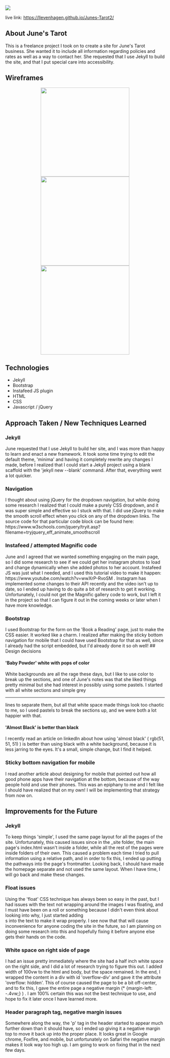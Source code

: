 <img src="https://user-images.githubusercontent.com/42528266/50571082-30958f80-0d55-11e9-83ee-325e15adf573.png"/>

live link: https://llevenhagen.github.io/Junes-Tarot2/
## About June's Tarot
<p>
  This is a freelance project I took on to create a site for June's Tarot business. She wanted it to include all information regarding policies and rates as well as a way to contact her. She requested that I use Jekyll to build the site, and that I put special care into accessibility. 
</p>

## Wireframes
<div align="center">
  <kbd><img margin-right="10" src="https://user-images.githubusercontent.com/42528266/50569456-8f89e300-0d1a-11e9-8a5b-b85b550dbb0f.png" width="280"/></kbd><kbd><img src="https://user-images.githubusercontent.com/42528266/50569461-a2041c80-0d1a-11e9-8219-1b2cbc8ed87a.png" width="280"/></kbd><kbd><img src="https://user-images.githubusercontent.com/42528266/50569471-c7912600-0d1a-11e9-967b-bc516e459a3c.png" width="280"/></kbd>
</div>

## Technologies
- Jekyll 
- Bootstrap
- Instafeed JS plugin 
- HTML
- CSS
- Javascript / jQuery

## Approach Taken / New Techniques Learned 

### Jekyll
<p>
  June requested that I use Jekyll to build her site, and I was more than happy to learn and enact a new framework. It took some time trying to edit the default theme, 'minima' and having it completely rewrite any changes I made, before I realized that I could start a Jekyll project using a blank scaffold with the 'jekyll new --blank' command. After that, everything went a lot quicker. 
</p>

### Navigation
<p>
I thought about using jQuery for the dropdown navigation, but while doing some research I realized that I could make a purely CSS dropdown, and it was super simple and effective so I stuck with that. I did use jQuery to make the smooth scroll effect when you click on any of the dropdown links. The source code for that particular code block can be found here: https://www.w3schools.com/jquery/tryit.asp?filename=tryjquery_eff_animate_smoothscroll
  
</p>

### Instafeed / attempted Magnific code
<p>
June and I agreed that we wanted something engaging on the main page, so I did some research to see if we could get her instagram photos to load and change dynamically when she added photos to her account. Instafeed JS was just what I needed, and I used this tutorial video to make it happen: https://www.youtube.com/watch?v=wwXrP-RvoSM .
Instagram has implemented some changes to their API recently and the video isn't up to date, so I ended up having to do quite a bit of research to get it working. Unfortunately, I could not get the Magnific gallery code to work, but I left it in the project so that I can figure it out in the coming weeks or later when I have more knowledge. 
</p>

### Bootstrap 
<p> I used Bootstrap for the form on the 'Book a Reading' page, just to make the CSS easier. It worked like a charm. I realized after making the sticky bottom navigation for mobile that I could have used Bootstrap for that as well, since I already had the script embedded, but I'd already done it so oh well!
## Design decisions

#### 'Baby Powder' white with pops of color 
<p>
  White backgrounds are all the rage these days, but I like to use color to break up the sections, and one of June's notes was that she liked things pretty minimal but she had interest in possibly using some pastels. I started with all white sections and simple grey <hr> lines to separate them, but all that white space made things look too chaotic to me, so I used pastels to break the sections up, and we were both a lot happier with that. 
 </p>
 
#### 'Almost Black' is better than black
<p>
I recently read an article on linkedIn about how using 'almost black' ( rgb(51, 51, 51) ) is better than using black with a white background, because it is less jarring to the eyes. It's a small, simple change, but I find it helped. 
</p>

### Sticky bottom navigation for mobile
<p>I read another article about designing for mobile that pointed out how all good phone apps have their navigation at the bottom, because of the way people hold and use their phones. This was an epiphany to me and I felt like I should have realized that on my own! I will be implementing that strategy from now on. 
  
## Improvements for the Future

### Jekyll
<p>
To keep things 'simple', I used the same page layout for all the pages of the site. Unfortunately, this caused issues since in the _site folder, the main page's index.html wasn't inside a folder, while all the rest of the pages were inside folders of their own. This caused a problem each time I tried to pull information using a relative path, and in order to fix this, I ended up putting the pathways into the page's frontmatter. Looking back, I should have made the homepage separate and not used the same layout. When I have time, I will go back and make these changes.
 </p>
 
### Float issues
<p>
  Using the 'float' CSS technique has always been so easy in the past, but I had issues with the text not wrapping around the images I was floating, and I must have been on a roll or something because I didn't even think about looking into why, I just started adding <br>s into the text to make it wrap properly. I see now that that will cause inconvenience for anyone coding the site in the future, so I am planning on doing some research into this and hopefully fixing it before anyone else gets their hands on the code. 
  
### White space on right side of page 
<p>
 I had an issue pretty immediately where the site had a half inch white space on the right side, and I did a lot of research trying to figure this out. I added width of 100vw to the html and body, but the space remained. In the end, I wrapped the content in a div with id 'overflow-div' and gave it the attribute 'overflow: hidden'. This of course caused the page to be a bit off-center, and to fix this, I gave the entire page a negative margin (* {margin-left: -.4vw;} ) . I am 100% certain this was not the best technique to use, and hope to fix it later once I have learned more.
  
### Header paragraph tag, negative margin issues
<p>
 Somewhere along the way, the 'p' tag in the header started to appear much further down than it should have, so I ended up giving it a negative margin top to move it back up into the proper place. It looks great in Google chrome, Foxfire, and mobile, but unfortunately on Safari the negative margin makes it look way too high up. I am going to work on fixing that in the next few days.
 </p>

